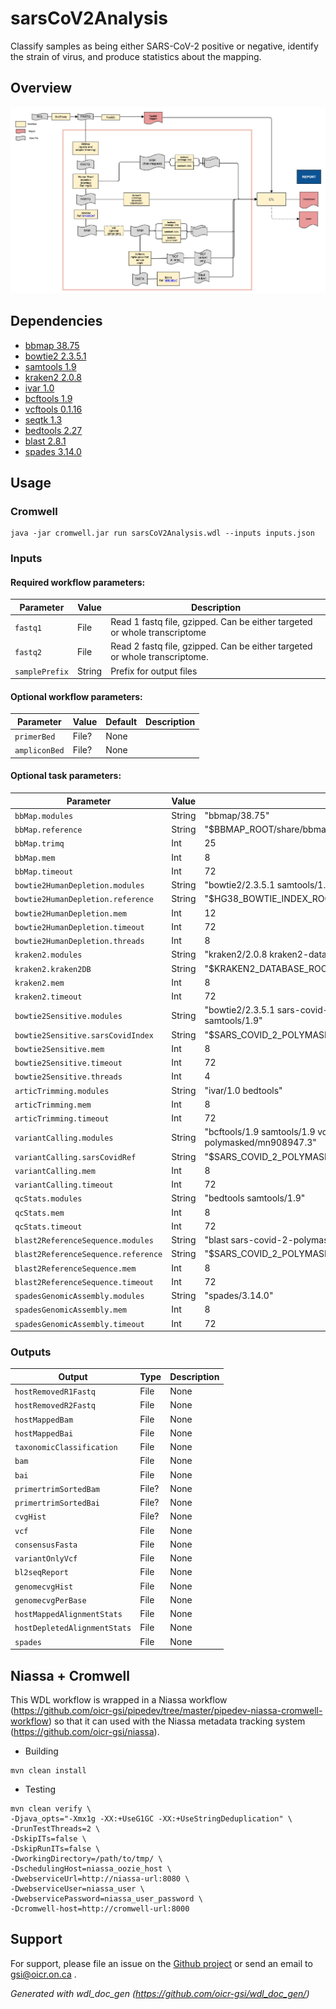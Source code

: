 # sarsCoV2Analysis

Classify samples as being either SARS-CoV-2 positive or negative, identify the strain of virus, and produce statistics about the mapping.

## Overview

![Alt text](docs/SARSCoVAnalysisSummary.png?raw=true)

## Dependencies

* [bbmap 38.75](https://sourceforge.net/projects/bbmap/)
* [bowtie2 2.3.5.1](https://sourceforge.net/projects/bowtie-bio/files/bowtie2/2.1.0/bowtie2-2.1.0-linux-x86_64.zi)
* [samtools 1.9](https://github.com/samtools/samtools/releases/download/1.9/samtools-1.9.tar.bz2)
* [kraken2 2.0.8](https://ccb.jhu.edu/software/kraken2/index.shtml?t=downloads)
* [ivar 1.0](https://github.com/andersen-lab/ivar)
* [bcftools 1.9](https://github.com/samtools/bcftools/releases/download/1.9/bcftools-1.9.tar.bz2)
* [vcftools 0.1.16](https://vcftools.github.io/downloads.html)
* [seqtk 1.3](https://github.com/lh3/seqtk/archive/v1.3.tar.gz)
* [bedtools 2.27](https://github.com/arq5x/bedtools2/releases/tag/v2.27.1)
* [blast 2.8.1](ftp://ftp.ncbi.nlm.nih.gov/blast/executables/blast+/2.9.0/ncbi-blast-2.9.0+-x64-linux.tar.gz)
* [spades 3.14.0](http://cab.spbu.ru/files/release3.14.0/manual.html)


## Usage

### Cromwell
```
java -jar cromwell.jar run sarsCoV2Analysis.wdl --inputs inputs.json
```

### Inputs

#### Required workflow parameters:
Parameter|Value|Description
---|---|---
`fastq1`|File|Read 1 fastq file, gzipped. Can be either targeted or whole transcriptome
`fastq2`|File|Read 2 fastq file, gzipped. Can be either targeted or whole transcriptome.
`samplePrefix`|String|Prefix for output files


#### Optional workflow parameters:
Parameter|Value|Default|Description
---|---|---|---
`primerBed`|File?|None|
`ampliconBed`|File?|None|


#### Optional task parameters:
Parameter|Value|Default|Description
---|---|---|---
`bbMap.modules`|String|"bbmap/38.75"|
`bbMap.reference`|String|"$BBMAP_ROOT/share/bbmap/resources/adapters.fa"|
`bbMap.trimq`|Int|25|
`bbMap.mem`|Int|8|
`bbMap.timeout`|Int|72|
`bowtie2HumanDepletion.modules`|String|"bowtie2/2.3.5.1 samtools/1.9 hg38-bowtie-index/2.3.5.1"|
`bowtie2HumanDepletion.reference`|String|"$HG38_BOWTIE_INDEX_ROOT/hg38_random_index"|
`bowtie2HumanDepletion.mem`|Int|12|
`bowtie2HumanDepletion.timeout`|Int|72|
`bowtie2HumanDepletion.threads`|Int|8|
`kraken2.modules`|String|"kraken2/2.0.8 kraken2-database/1"|
`kraken2.kraken2DB`|String|"$KRAKEN2_DATABASE_ROOT/"|
`kraken2.mem`|Int|8|
`kraken2.timeout`|Int|72|
`bowtie2Sensitive.modules`|String|"bowtie2/2.3.5.1 sars-covid-2-polymasked-bowtie-index/2.3.5.1 samtools/1.9"|
`bowtie2Sensitive.sarsCovidIndex`|String|"$SARS_COVID_2_POLYMASKED_BOWTIE_INDEX_ROOT/MN908947.3.mask"|
`bowtie2Sensitive.mem`|Int|8|
`bowtie2Sensitive.timeout`|Int|72|
`bowtie2Sensitive.threads`|Int|4|
`articTrimming.modules`|String|"ivar/1.0 bedtools"|
`articTrimming.mem`|Int|8|
`articTrimming.timeout`|Int|72|
`variantCalling.modules`|String|"bcftools/1.9 samtools/1.9 vcftools/0.1.16 seqtk/1.3 sars-covid-2-polymasked/mn908947.3"|
`variantCalling.sarsCovidRef`|String|"$SARS_COVID_2_POLYMASKED_ROOT/MN908947.3.mask.fasta"|
`variantCalling.mem`|Int|8|
`variantCalling.timeout`|Int|72|
`qcStats.modules`|String|"bedtools samtools/1.9"|
`qcStats.mem`|Int|8|
`qcStats.timeout`|Int|72|
`blast2ReferenceSequence.modules`|String|"blast sars-covid-2-polymasked/mn908947.3"|
`blast2ReferenceSequence.reference`|String|"$SARS_COVID_2_POLYMASKED_ROOT/MN908947.3.mask.fasta"|
`blast2ReferenceSequence.mem`|Int|8|
`blast2ReferenceSequence.timeout`|Int|72|
`spadesGenomicAssembly.modules`|String|"spades/3.14.0"|
`spadesGenomicAssembly.mem`|Int|8|
`spadesGenomicAssembly.timeout`|Int|72|


### Outputs

Output | Type | Description
---|---|---
`hostRemovedR1Fastq`|File|None
`hostRemovedR2Fastq`|File|None
`hostMappedBam`|File|None
`hostMappedBai`|File|None
`taxonomicClassification`|File|None
`bam`|File|None
`bai`|File|None
`primertrimSortedBam`|File?|None
`primertrimSortedBai`|File?|None
`cvgHist`|File?|None
`vcf`|File|None
`consensusFasta`|File|None
`variantOnlyVcf`|File|None
`bl2seqReport`|File|None
`genomecvgHist`|File|None
`genomecvgPerBase`|File|None
`hostMappedAlignmentStats`|File|None
`hostDepletedAlignmentStats`|File|None
`spades`|File|None


## Niassa + Cromwell

This WDL workflow is wrapped in a Niassa workflow (https://github.com/oicr-gsi/pipedev/tree/master/pipedev-niassa-cromwell-workflow) so that it can used with the Niassa metadata tracking system (https://github.com/oicr-gsi/niassa).

* Building
```
mvn clean install
```

* Testing
```
mvn clean verify \
-Djava_opts="-Xmx1g -XX:+UseG1GC -XX:+UseStringDeduplication" \
-DrunTestThreads=2 \
-DskipITs=false \
-DskipRunITs=false \
-DworkingDirectory=/path/to/tmp/ \
-DschedulingHost=niassa_oozie_host \
-DwebserviceUrl=http://niassa-url:8080 \
-DwebserviceUser=niassa_user \
-DwebservicePassword=niassa_user_password \
-Dcromwell-host=http://cromwell-url:8000
```

## Support

For support, please file an issue on the [Github project](https://github.com/oicr-gsi) or send an email to gsi@oicr.on.ca .

_Generated with wdl_doc_gen (https://github.com/oicr-gsi/wdl_doc_gen/)_
